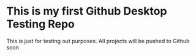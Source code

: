 # This is my first Github Desktop Testing Repo

This is just for testing out purposes.
All projects will be pushed to Github soon